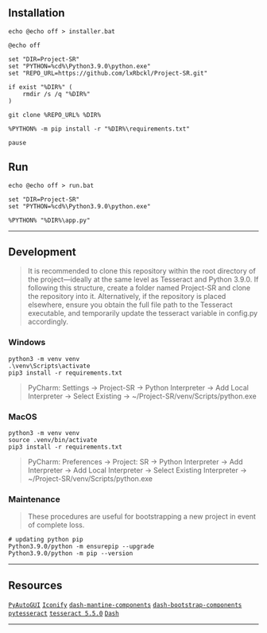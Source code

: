 ## Installation
`echo @echo off > installer.bat`
```
@echo off

set "DIR=Project-SR"
set "PYTHON=%cd%\Python3.9.0\python.exe"
set "REPO_URL=https://github.com/lxRbckl/Project-SR.git"

if exist "%DIR%" (
    rmdir /s /q "%DIR%"
)

git clone %REPO_URL% %DIR%

%PYTHON% -m pip install -r "%DIR%\requirements.txt"

pause
```

## Run
`echo @echo off > run.bat`
```
set "DIR=Project-SR"
set "PYTHON=%cd%\Python3.9.0\python.exe"

%PYTHON% "%DIR%\app.py"
```

---

## Development
> It is recommended to clone this repository within the root directory of the project—ideally at the same level as Tesseract and Python 3.9.0. 
> If following this structure, create a folder named Project-SR and clone the repository into it. 
> Alternatively, if the repository is placed elsewhere, ensure you obtain the full file path to the Tesseract executable, and temporarily update the tesseract variable in config.py accordingly.

### Windows
```shell
python3 -m venv venv
.\venv\Scripts\activate
pip3 install -r requirements.txt
```
> PyCharm: Settings -> Project-SR -> Python Interpreter -> Add Local Interpreter -> Select Existing -> ~/Project-SR/venv/Scripts/python.exe

### MacOS
```shell
python3 -m venv venv
source .venv/bin/activate
pip3 install -r requirements.txt
```
> PyCharm: Preferences -> Project: SR -> Python Interpreter -> Add Interpreter -> Add Local Interpreter -> Select Existing Interpreter -> ~/Project-SR/venv/Scripts/python.exe

### Maintenance
> These procedures are useful for bootstrapping a new project in event of complete loss.
```
# updating python pip
Python3.9.0/python -m ensurepip --upgrade
Python3.9.0/python -m pip --version
```

---

## Resources
[`PyAutoGUI`](https://pyautogui.readthedocs.io/en/latest/screenshot.html?highlight=locateall) [`Iconify`](https://iconify.design/) [`dash-mantine-components`](https://www.dash-mantine-components.com/) [`dash-bootstrap-components`](https://dash-bootstrap-components.opensource.faculty.ai/) [`pytesseract`](https://pypi.org/project/pytesseract/) [`tesseract 5.5.0`](https://github.com/UB-Mannheim/tesseract/wiki) [`Dash`](https://dash.plotly.com/)

---
